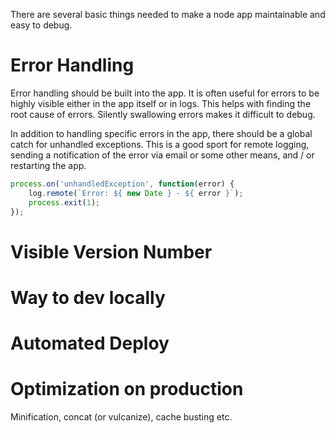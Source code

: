 There are several basic things needed to make a node app maintainable and easy to debug.

# Error Handling

Error handling should be built into the app. It is often useful for errors to be highly visible either in the app itself
or in logs. This helps with finding the root cause of errors. Silently swallowing errors makes it difficult to debug.

In addition to handling specific errors in the app, there should be a global catch for unhandled exceptions. This is a
good sport for remote logging, sending a notification of the error via email or some other means, and / or restarting
the app.

```javascript
process.on('unhandledException', function(error) {
    log.remote(`Error: ${ new Date } - ${ error }`);
    process.exit(1);
});
```

# Visible Version Number

# Way to dev locally

# Automated Deploy

# Optimization on production

Minification, concat (or vulcanize), cache busting etc.